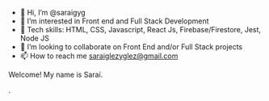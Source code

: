 - 👋 Hi, I’m @saraigyg
- 👀 I’m interested in Front end and Full Stack Development
- 🌱 Tech skills: HTML, CSS, Javascript, React Js, Firebase/Firestore, Jest, Node JS
- 💞️ I’m looking to collaborate on Front End and/or Full Stack projects
- 📫 How to reach me saraiglezyglez@gmail.com 

Welcome! My name is Saraí.

.

<!---
saraigyg/saraigyg is a ✨ special ✨ repository because its `README.md` (this file) appears on your GitHub profile.
You can click the Preview link to take a look at your changes.
--->
